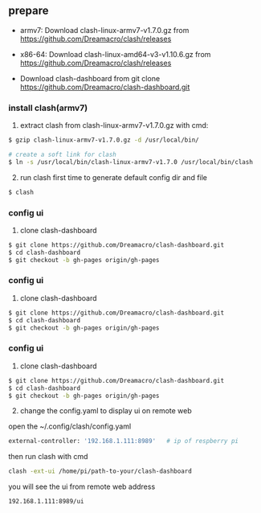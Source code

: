 
## prepare

- armv7: Download clash-linux-armv7-v1.7.0.gz from  https://github.com/Dreamacro/clash/releases
- x86-64: Download clash-linux-amd64-v3-v1.10.6.gz from  https://github.com/Dreamacro/clash/releases

- Download clash-dashboard from git clone https://github.com/Dreamacro/clash-dashboard.git

### install clash(armv7)

1. extract clash from clash-linux-armv7-v1.7.0.gz with cmd:

```sh
$ gzip clash-linux-armv7-v1.7.0.gz -d /usr/local/bin/

# create a soft link for clash
$ ln -s /usr/local/bin/clash-linux-armv7-v1.7.0 /usr/local/bin/clash
```
2. run clash first time to generate default config dir and file

```sh
$ clash
```

### config ui

1. clone clash-dashboard

```sh
$ git clone https://github.com/Dreamacro/clash-dashboard.git
$ cd clash-dashboard 
$ git checkout -b gh-pages origin/gh-pages
```


### config ui

1. clone clash-dashboard

```sh
$ git clone https://github.com/Dreamacro/clash-dashboard.git
$ cd clash-dashboard 
$ git checkout -b gh-pages origin/gh-pages
```


### config ui

1. clone clash-dashboard

```sh
$ git clone https://github.com/Dreamacro/clash-dashboard.git
$ cd clash-dashboard 
$ git checkout -b gh-pages origin/gh-pages
```
2. change the config.yaml to display ui on remote web 

open the ~/.config/clash/config.yaml

```sh
external-controller: '192.168.1.111:8989'   # ip of respberry pi
```

then run clash with cmd
```sh
clash -ext-ui /home/pi/path-to-your/clash-dashboard 
```
you will see the ui from remote web address
```sh
192.168.1.111:8989/ui
```

